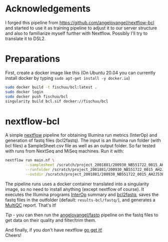 # Acknowledgements
I forged this pipeline from https://github.com/angelovangel/nextflow-bcl and started to use it as training pipeline to adjust it to our server structure and also to
familiarize myself further with Nextflow. Possibly I'll try to translate it to DSL2.

# Preparations
First, create a docker image like this (On Ubuntu 20.04 you can currently install docker by typing `sudo apt-get install -y docker.io`)

```bash
sudo docker build -t fischuu/bcl:latest .
sudo docker login
sudo docker push fischuu/bcl
singularity build bcl.sif docker://fischuu/bcl
```

# nextflow-bcl

A simple [nextflow](https://www.nextflow.io/) pipeline for obtaining Illumina run metrics (InterOp) and generation of fastq files (bcl2fastq). The input is an Illumina run folder (with bcl files) a SampleSheet.csv file
as well as an output folder. So far tested with runs from NextSeq and MiSeq machines. Run it with:

```bash
nextflow run main.nf \
         --samplesheet /scratch/project_2001881/200930_NB551722_0015_AH2J53BGXF/SampleSheet.csv \
         --runfolder /scratch/project_2001881/200930_NB551722_0015_AH2J53BGXF/ \
         --outdir /scratch/project_2001881/200930_NB551722_0015_AH2J53BGXF_fastq/
```

The pipeline runs uses a docker container translated into a singularity image, so no need to install anything (except nextflow of course). It executes the Illumina programs [InterOp](https://github.com/Illumina/interop) summary and [bcl2fastq](https://emea.support.illumina.com/sequencing/sequencing_software/bcl2fastq-conversion-software.html), saves the fastq files in the outfolder (default: `results-bcl/fastq/`), and generates a [MultiQC](https://multiqc.info/) report. That's it!  

*Tip* - you can then run the [angelovangel/fastp](https://github.com/angelovangel/nextflow-fastp) pipeline on the fastq files to get data on their quality and filter/trim them.   

And finally, if you don't have nextflow [go get it!](https://www.nextflow.io/)  
Cheers!
